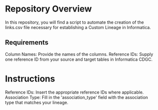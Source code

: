 # Repository Overview

In this repository, you will find a script to automate the creation of the links.csv file necessary for establishing a Custom Lineage in Informatica.

## Requirements

Column Names: Provide the names of the columns.
Reference IDs: Supply one reference ID from your source and target tables in Informatica CDGC.

# Instructions

Reference IDs: Insert the appropriate reference IDs where applicable.
Association Type: Fill in the 'association_type' field with the association type that matches your lineage.



